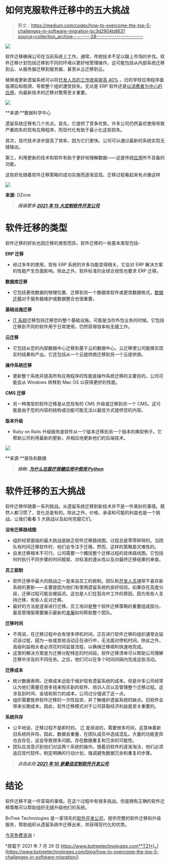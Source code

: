 # 如何克服软件迁移中的五大挑战

> 原文：<https://medium.com/codex/how-to-overcome-the-top-5-challenges-in-software-migration-bc3d2904b863?source=collection_archive---------28----------------------->

![](img/ada122553dcb21721fc1e1893fe6abce.png)

软件迁移确保公司在当前系统上工作。通常，传统技术不足以跟上市场的步伐。软件迁移计划包括迁移到不同的环境以更好地管理操作。这可能包括从内部系统迁移到云、从服务器迁移到服务器，甚至从云迁移到云。

替换或更新遗留系统可以将[开发人员的工作效率提高 40%](https://www.datasciencecentral.com/profiles/blogs/the-true-value-of-legacy-systems-modernization-for-businesses) 。旧的学校应用程序面临滞后和瓶颈，导致整个组织遭受损失。无论是 ERP 软件还是[以消费者为中心的应用](https://www.botreetechnologies.com/web-application-development)，向最新技术的迁移对繁荣至关重要。

![](img/d08adb1ce57e9b1f6ad1ffaf0a9d4b3b.png)

**来源:**数据科学中心

遗留系统迁移有几个优点。首先，它提供了竞争优势。许多公司仍然喜欢使用导致严重损失的现有应用程序，而现代化有助于最小化这些损失。

其次，现代技术进步提高了效率，因为它们更快。公司可以通过最新的系统实现无缝输出。

第三，利用更新的技术和软件有助于更好地理解数据——这是传统[应用](https://www.botreetechnologies.com/mobile-app-development)所不具备的功能。

这些好处随着软件迁移策略的成功实施而逐渐显现。迁移过程看起来有点像这样

![](img/24cf35c154a1805cd18a007c01566c58.png)

**来源:** DZone

> ***阅读更多:***[***2021 年 15 大定制软件开发公司***](https://botreetechnologies.medium.com/top-15-custom-software-development-companies-2021-14a3909083b5)

# 软件迁移的类型

软件迁移的好处也因迁移的类型而异。软件迁移的一些基本类型包括-

**ERP 迁移**

*   经过多年的使用，现有 ERP 系统的许多功能变得相关。它会对 ERP 解决方案的性能产生负面影响。除此之外，软件标准的全球合规性也要求 ERP 迁移。

**数据库迁移**

*   它包括更改数据的物理位置、迁移到另一个数据库软件或更改数据格式。[数据迁移](https://www.botreetechnologies.com/blog/understanding-data-migration-strategy-and-best-practices/)对于服务器维护或数据整合也很重要。

**基础设施迁移**

*   [IT 系统](https://www.botreetechnologies.com/blog/what-does-it-consulting-company-actually-do/)迁移包括迁移您的整个基础设施。可能是当你外包业务的时候。它包括迁移到不同的软件用于日常使用，仍然获得效率和无缝工作。

**云迁移**

*   它包括从您的内部数据中心迁移到基于云的数据中心。云迁移使公司能够实现实时结果和产出。它还包括从一个云提供商迁移到另一个云提供商。

**操作系统迁移**

*   更新整个系统并提高所有应用程序的性能是操作系统迁移的主要目的。公司可能会从 Windows 转移到 Mac OS 以获得更好的性能。

**CMS 迁移**

*   另一种类型的软件迁移是从您现有的 CMS 升级或迁移到另一个 CMS。这可能是由于您的内容的结构或功能可能无法以最佳方式提供您的内容。

**版本升级**

*   Ruby on Rails 升级服务是软件从一个版本迁移到另一个版本的典型例子。它帮助公司利用最新的更新，并相应地更新他们的后端技术。

![](img/92a61b3f34d0e43d185a4a3fe46a8482.png)

**来源:**报告和数据

> ***结帐:*** [***为什么在医疗保健应用中使用 Python***](https://www.botreetechnologies.com/blog/python-in-healthcare-application/)

# 软件迁移的五大挑战

软件迁移伴随着一系列挑战。从遗留系统迁移到新技术并不是一件美妙的事情。既然人都习惯了，变化总是有的。除此之外，价格、承诺和可能的利益也是一个挑战。让我们看看 5 大挑战以及如何克服它们。

**没有迁移路线图**

*   组织经常面临的最大挑战是缺乏软件迁移路线图。过程总是零零碎碎的。当团队有时间迁移软件时，他们会专注于迁移。然而，这样的策略是灾难性的。
*   自发迁移根本不可行。公司需要一个概括整个迁移过程的具体路线图。它包括何时执行不同步骤的时间框架、对标准的遵从性以及对最终迁移结果的审查。

**员工抵制**

*   软件迁移中最大的挑战之一是来自员工的抵制。团队和[开发人员](https://www.botreetechnologies.com/blog/guide-to-hiring-ruby-on-rails-developers/)通常不喜欢新系统的更新——主要是因为他们有使用遗留系统的良好经验。如果存在高度分歧，迁移过程可能会被延迟。这也是人们在孤岛中工作的原因，因为有些人支持迁移，有些人反对迁移。
*   最好的方法是逐渐进行迁移。员工培训是整个软件迁移策略的重要组成部分。最高管理层需要展示最新的[发展](https://botreetechnologies.medium.com/top-python-development-companies-b6d56a0c5757)如何帮助整个团队。

**迁移时间**

*   不用说，在迁移过程中会有很多停机时间。正在进行软件迁移的组织通常会延迟该过程，因为一些或其他活动正在进行中，无法面对停机时间。除此之外，高级利益相关者必须花时间监督流程，以确保迁移顺利快速地完成。
*   这里的解决方案是为迁移分配特定的时间段。软件迁移清单可以帮助公司理解迁移中涉及的不同任务。之后，他们可以在多个时间间隔内完成这些活动。

**迁移成本**

*   统计数据表明，迁移成本远低于维护现有遗留系统的成本。但是许多公司经常认为他们需要花很多钱来购买新的软件、培训人员以及管理整个迁移过程。这涉及到时间、金钱和努力的成本，公司过分强调了这一点。
*   组织需要放弃软件迁移的一次性投资，并了解维护遗留系统的缺点。旧软件会带来长期成本。因此，软件迁移模式对于公司获取经济利益是至关重要的。

**系统共存**

*   公平地说，迁移过程不是即时的。 [IT](https://www.botreetechnologies.com/blog/it-consulting-solutions-for-midsize-enterprises/) 是渐进的，需要很多时间，这意味着新旧系统将并存。因此，数据会重叠，在团队成员中造成混乱。大量的功能差异也会存在，这会导致很多问题。存在数据重复和冗余的可能性。
*   团队应该意识到他们对这两个系统的操作。随着旧软件的逐渐淘汰，他们必须适应现代软件。制定明确的行动计划，强调避免数据冗余和重复的步骤。

> ***点击此处:***[***2021 年 10 家最佳定制软件开发公司***](https://www.botreetechnologies.com/blog/top-custom-software-development-companies/)

# 结论

软件迁移不是一件容易的事情。在这个过程中有很多挑战。但是拥有正确的软件迁移策略可以帮助组织无缝升级他们的系统。

BoTree Technologies 是一家领先的[软件开发公司](https://www.botreetechnologies.com/)，提供完整的软件迁移和升级服务，帮助组织从遗留系统中迁移出来，并获得现代化的优势。

[今天免费咨询](https://www.botreetechnologies.com/contact)！

*原载于 2021 年 7 月 29 日 https://www.botreetechnologies.com**T21*[。](https://www.botreetechnologies.com/blog/how-to-overcome-the-top-5-challenges-in-software-migration/)